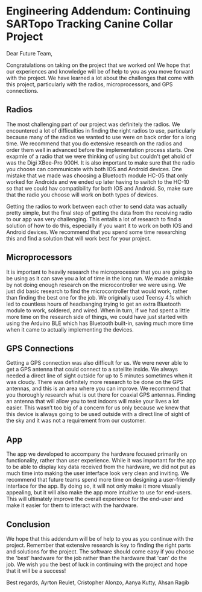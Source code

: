 # Engineering Addendum: Continuing SARTopo Tracking Canine Collar Project

Dear Future Team,

Congratulations on taking on the project that we worked on! We hope that our experiences and knowledge will be of help to you as you move forward with the project. We have learned a lot about the challenges that come with this project, particularly with the radios, microprocessors, and GPS connections.

## Radios
The most challenging part of our project was definitely the radios. We encountered a lot of difficulties in finding the right radios to use, particularly because many of the radios we wanted to use were on back order for a long time. We recommend that you do extensive research on the radios and order them well in advanced before the implementation process starts. One exapmle of a radio that we were thinking of using but couldn't get ahold of was the Digi XBee-Pro 900H. It is also important to make sure that the radio you choose can communicate with both IOS and Android devices. One mistake that we made was choosing a Bluetooth module HC-05 that only worked for Androids and we ended up later having to switch to the HC-10 so that we could hav compatibility for both IOS and Android. So, make sure that the radio you choose will work on both types of devices.

Getting the radios to work between each other to send data was actually pretty simple, but the final step of getting the data from the receiving radio to our app was very challenging. This entails a lot of research to find a solution of how to do this, especially if you want it to work on both IOS and Android devices. We recommend that you spend some time researching this and find a solution that will work best for your project.

## Microprocessors
It is important to heavily research the microprocessor that you are going to be using as it can save you a lot of time in the long run. We made a mistake by not doing enough research on the microcontroller we were using. We just did basic research to find the microcontroller that would work, rather than finding the best one for the job. We originally used Teensy 4.1s which led to countless hours of headbanging trying to get an extra Bluetooth module to work, soldered, and wired. When in turn, if we had spent a little more time on the research side of things, we could have just started with using the Arduino BLE which has Bluetooth built-in, saving much more time when it came to actually implementing the devices.

## GPS Connections
Getting a GPS connection was also difficult for us. We were never able to get a GPS antenna that could connect to a satellite inside. We always needed a direct line of sight outside for up to 5 minutes sometimes when it was cloudy. There was definitely more research to be done on the GPS antennas, and this is an area where you can improve. We recommend that you thoroughly research what is out there for coaxial GPS antennas. Finding an antenna that will allow you to test indoors will make your lives a lot easier. This wasn’t too big of a concern for us only because we knew that this device is always going to be used outside with a direct line of sight of the sky and it was not a requirement from our customer.

## App
The app we developed to accompany the hardware focused primarily on functionality, rather than user experience. While it was important for the app to be able to display key data received from the hardware, we did not put as much time into making the user interface look very clean and inviting. We recommend that future teams spend more time on designing a user-friendly interface for the app. By doing so, it will not only make it more visually appealing, but it will also make the app more intuitive to use for end-users. This will ultimately improve the overall experience for the end-user and make it easier for them to interact with the hardware.

## Conclusion
We hope that this addendum will be of help to you as you continue with the project. Remember that extensive research is key to finding the right parts and solutions for the project. The software should come easy if you choose the 'best' hardware for the job rather than the hardware that 'can' do the job. We wish you the best of luck in continuing with the project and hope that it will be a success!

Best regards,
Ayrton Reulet, Cristopher Alonzo, Aanya Kutty, Ahsan Ragib
